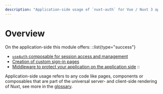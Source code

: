 ```yaml
---
description: "Application-side usage of `nuxt-auth` for Vue / Nuxt 3 apps."
---
```


# Overview

On the application-side this module offers:
::list{type="success"}
- [`useAuth` composable for session access and management](/nuxt-auth/next/application-side/session-access-and-management)
- [Creation of custom sign-in pages](/nuxt-auth/next/application-side/custom-sign-in-page)
- [Middleware to protect your application on the application side](/nuxt-auth/next/application-side/protecting-pages)
::

Application-side usage refers to any code like pages, components or composables that are part of the universal server- and client-side rendering of Nuxt, see more in the [glossary](/nuxt-auth/next/resources/glossary).
